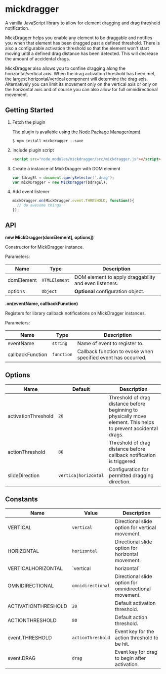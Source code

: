 # mickdragger

A vanilla JavaScript library to allow for element dragging and drag threshold notification.

MickDragger helps you enable any element to be draggable and notifies you when that element has been dragged past a defined threshold.  There is also a configurable activation threshold so that the element won't start moving until a defined drag distance has been detected.  This will decrease the amount of accidental drags.

MickDragger also allows you to confine dragging along the horizontal/vertical axis.  When the drag activation threshold has been met, the largest horizontal/vertical component will determine the drag axis.  Alternatively you can limit its movement only on the vertical axis or only on the horizontal axis and of course you can also allow for full omnidirectional movement.

## Getting Started

1. Fetch the plugin

   The plugin is available using the [Node Package Manager(npm)](https://www.npmjs.com/package/mickdragger)
    
   ```shell
   $ npm install mickdragger --save
   ```

2. Include plugin script
  
   ```html
   <script src="node_modules/mickdragger/src/mickdragger.js"></script>
   ```

3. Create a instance of MickDragger with DOM element

   ```javascript
   var $dragEl = document.querySelector('.drag');
   var mickDragger = new MickDragger($dragEl);
   ```

4. Add event listener

   ```javascript
   mickDragger.on(MickDragger.event.THRESHOLD, function(){
     // do awesome things
   });
   ```

## API

**new MickDragger(domElement[, options])**

Constructor for MickDragger instance.

Parameters:

| Name | Type | Description |
| ---- | ---- | ----------- |
| domElement | `HTMLElement` | DOM element to apply draggability and even listeners. |
| options | `Object` | **Optional** configuration object. |

**.on(eventName, callbackFunction)**

Registers for library callback notifications on MickDragger instances.

Parameters:

| Name | Type | Description |
| ---- | ---- | ----------- |
| eventName | `string` | Name of event to register to. |
| callbackFunction | `function` | Callback function to evoke when specified event has occurred. |



## Options

| Name | Default | Description |
| ---- | ------- | ----------- |
| activationThreshold | `20` | Threshold of drag distance before beginning to physically move element.  This helps to prevent accidental drags. |
| actionThreshold | `80` | Threshold of drag distance before callback notification is triggered |
| slideDirection | `vertica\|horizontal` | Configuration for permitted dragging direction. |

## Constants

| Name | Value | Description |
| ---- | ------- | ----------- |
| VERTICAL | `vertical` | Directional slide option for vertical movement. |
| HORIZONTAL | `horizontal` | Directional slide option for horizontal movement. |
| VERTICALHORIZONTAL | `vertical|horizontal` | Directional slide option for strict vertical/horizontal movement. |
| OMNIDIRECTIONAL | `omnidirectional` | Directional slide option for omnidirectional movement. |
| ACTIVATIONTHRESHOLD | `20` | Default activation threshold. |
| ACTIONTHRESHOLD | `80` | Default action threshold. |
| event.THRESHOLD | `actionThreshold` | Event key for the action threshold to be hit. | 
| event.DRAG | `drag` | Event key for drag to begin after activation. |
